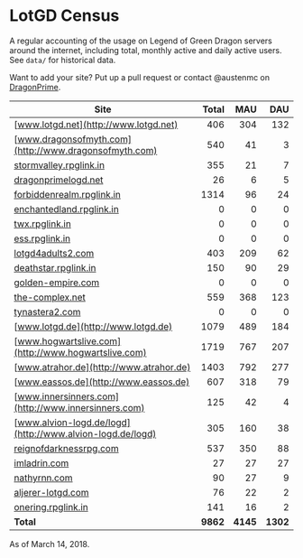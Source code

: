 # LotGD Census
A regular accounting of the usage on Legend of Green Dragon servers around the internet, including total, monthly active and daily active users. See `data/` for historical data.

Want to add your site? Put up a pull request or contact @austenmc on [DragonPrime](http://dragonprime.net).


Site | Total | MAU | DAU
--- | ---:| ---:| ---:
[www.lotgd.net](http://www.lotgd.net)|406|304|132
[www.dragonsofmyth.com](http://www.dragonsofmyth.com)|540|41|3
[stormvalley.rpglink.in](http://stormvalley.rpglink.in)|355|21|7
[dragonprimelogd.net](http://dragonprimelogd.net)|26|6|5
[forbiddenrealm.rpglink.in](http://forbiddenrealm.rpglink.in)|1314|96|24
[enchantedland.rpglink.in](http://enchantedland.rpglink.in)|0|0|0
[twx.rpglink.in](http://twx.rpglink.in)|0|0|0
[ess.rpglink.in](http://ess.rpglink.in)|0|0|0
[lotgd4adults2.com](http://lotgd4adults2.com)|403|209|62
[deathstar.rpglink.in](http://deathstar.rpglink.in)|150|90|29
[golden-empire.com](http://golden-empire.com)|0|0|0
[the-complex.net](http://the-complex.net)|559|368|123
[tynastera2.com](http://tynastera2.com)|0|0|0
[www.lotgd.de](http://www.lotgd.de)|1079|489|184
[www.hogwartslive.com](http://www.hogwartslive.com)|1719|767|207
[www.atrahor.de](http://www.atrahor.de)|1403|792|277
[www.eassos.de](http://www.eassos.de)|607|318|79
[www.innersinners.com](http://www.innersinners.com)|125|42|4
[www.alvion-logd.de/logd](http://www.alvion-logd.de/logd)|305|160|38
[reignofdarknessrpg.com](http://reignofdarknessrpg.com)|537|350|88
[imladrin.com](http://imladrin.com)|27|27|27
[nathyrnn.com](http://nathyrnn.com)|90|27|9
[aljerer-lotgd.com](http://aljerer-lotgd.com)|76|22|2
[onering.rpglink.in](http://onering.rpglink.in)|141|16|2
**Total**|**9862**|**4145**|**1302**

As of March 14, 2018.
